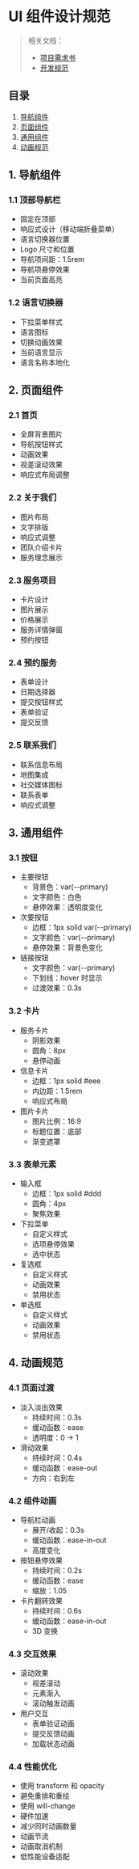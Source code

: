 # UI 组件设计规范

> 相关文档：
> - [项目需求书](../Requirements.md)
> - [开发规范](./DEVELOPMENT.md)

## 目录
1. [导航组件](#1-导航组件)
2. [页面组件](#2-页面组件)
3. [通用组件](#3-通用组件)
4. [动画规范](#4-动画规范)

## 1. 导航组件
### 1.1 顶部导航栏
- 固定在顶部
- 响应式设计（移动端折叠菜单）
- 语言切换器位置
- Logo 尺寸和位置
- 导航项间距：1.5rem
- 导航项悬停效果
- 当前页面高亮

### 1.2 语言切换器
- 下拉菜单样式
- 语言图标
- 切换动画效果
- 当前语言显示
- 语言名称本地化

## 2. 页面组件
### 2.1 首页
- 全屏背景图片
- 导航按钮样式
- 动画效果
- 视差滚动效果
- 响应式布局调整

### 2.2 关于我们
- 图片布局
- 文字排版
- 响应式调整
- 团队介绍卡片
- 服务理念展示

### 2.3 服务项目
- 卡片设计
- 图片展示
- 价格展示
- 服务详情弹窗
- 预约按钮

### 2.4 预约服务
- 表单设计
- 日期选择器
- 提交按钮样式
- 表单验证
- 提交反馈

### 2.5 联系我们
- 联系信息布局
- 地图集成
- 社交媒体图标
- 联系表单
- 响应式调整

## 3. 通用组件
### 3.1 按钮
- 主要按钮
  - 背景色：var(--primary)
  - 文字颜色：白色
  - 悬停效果：透明度变化
- 次要按钮
  - 边框：1px solid var(--primary)
  - 文字颜色：var(--primary)
  - 悬停效果：背景色变化
- 链接按钮
  - 文字颜色：var(--primary)
  - 下划线：hover 时显示
  - 过渡效果：0.3s

### 3.2 卡片
- 服务卡片
  - 阴影效果
  - 圆角：8px
  - 悬停动画
- 信息卡片
  - 边框：1px solid #eee
  - 内边距：1.5rem
  - 响应式布局
- 图片卡片
  - 图片比例：16:9
  - 标题位置：底部
  - 渐变遮罩

### 3.3 表单元素
- 输入框
  - 边框：1px solid #ddd
  - 圆角：4px
  - 聚焦效果
- 下拉菜单
  - 自定义样式
  - 选项悬停效果
  - 选中状态
- 复选框
  - 自定义样式
  - 动画效果
  - 禁用状态
- 单选框
  - 自定义样式
  - 动画效果
  - 禁用状态

## 4. 动画规范
### 4.1 页面过渡
- 淡入淡出效果
  - 持续时间：0.3s
  - 缓动函数：ease
  - 透明度：0 -> 1
- 滑动效果
  - 持续时间：0.4s
  - 缓动函数：ease-out
  - 方向：右到左

### 4.2 组件动画
- 导航栏动画
  - 展开/收起：0.3s
  - 缓动函数：ease-in-out
  - 高度变化
- 按钮悬停效果
  - 持续时间：0.2s
  - 缓动函数：ease
  - 缩放：1.05
- 卡片翻转效果
  - 持续时间：0.6s
  - 缓动函数：ease-in-out
  - 3D 变换

### 4.3 交互效果
- 滚动效果
  - 视差滚动
  - 元素渐入
  - 滚动触发动画
- 用户交互
  - 表单验证动画
  - 提交反馈动画
  - 加载状态动画

### 4.4 性能优化
- 使用 transform 和 opacity
- 避免重排和重绘
- 使用 will-change
- 硬件加速
- 减少同时动画数量
- 动画节流
- 动画取消机制
- 低性能设备适配 